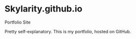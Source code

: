 Skylarity.github.io
===================

Portfolio Site

Pretty self-explanatory. This is my portfolio, hosted on GitHub.
